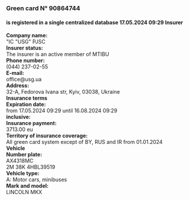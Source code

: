 
<html>

<body>

<p>

<h3> <strong> Green card N° 90864744 <br> </h3>
<h4></strong>is registered in a single centralized database 17.05.2024 09:29
Insurer<br></h4>

<p> <strong> 
Company name:</strong> <br>
"IC "USG" PJSC
<br>
 <strong> 
Insurer status:</strong> <br>
The insurer is an active member of
MTIBU <br>
<strong>Phone number:
</strong><br> 
 (044) 237-02-55<br>
<strong>E-mail:
</strong> <br>
office@usg.ua <br>
<strong>Address:
</strong> <br>
32-A, Fedorova Ivana str, Kyiv, 03038, Ukraine <br>
<strong> Insurance terms<br>
Expiration date: </strong><br>
from 17.05.2024 09:29 until 16.08.2024 09:29
 <br>
<strong>inclusive:
</strong> <br>
<strong>Insurance payment:<br>
</strong>
3713.00 eu <br>
<strong>Territory of insurance coverage:
</strong> <br>
All green card system except of BY, RUS and IR from 01.01.2024
 <br>
 <strong>Vehicle 
</strong> <br>
<strong>Number plate:
</strong> <br>
AX4318MC <br>
2M 38K 4HBL39519
 <br>
<strong>Vehicle type:
</strong>
 <br>
A: Motor cars, minibuses <br>
<strong>Mark and model:
</strong> <br>
 LINCOLN MKX <br>

</p>

